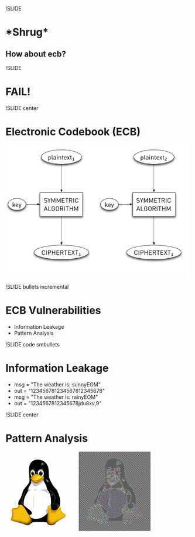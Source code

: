 !SLIDE
# \*Shrug\* #
## How about ecb? ##

!SLIDE
# FAIL! #

!SLIDE center
# Electronic Codebook (ECB) #
![basic symmetric encryption, aka Electronic CodeBook](ecb.png)

!SLIDE bullets incremental
# ECB Vulnerabilities #

* Information Leakage
* Pattern Analysis

!SLIDE code smbullets
# Information Leakage #

* msg = "The weather is: sunnyEOM"
* out = "123456781234567812345678"
* msg = "The weather is: rainyEOM"
* out = "1234567812345678jdu8xv,9"

!SLIDE center
# Pattern Analysis #

![Tux](tux.jpg)
![Tux encrypted with ECB](tux_ecb.jpg)
